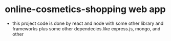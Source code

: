 # online-cosmetics-shopping web app
- this project code is done by react and node with some other library and frameworks plus some other dependecies.like express.js, mongo, and other
